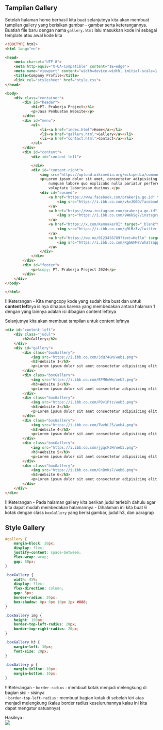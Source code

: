 ## Tampilan Gallery

Setelah halaman home berhasil kita buat selanjutnya kita akan membuat tampilan gallery yang berisikan gambar - gambar serta keterangannya. Buatlah file baru dengan nama `gallery.html` lalu masukkan kode ini sebagai template atau awal kode kita  
  
```html title="gallery.html"
<!DOCTYPE html>
<html lang="en">

<head>
    <meta charset="UTF-8">
    <meta http-equiv="X-UA-Compatible" content="IE=edge">
    <meta name="viewport" content="width=device-width, initial-scale=1.0">
    <title>Company Profile</title>
    <link rel="stylesheet" href="style.css">
</head>

<body>
    <div class="container">
        <div id="header">
            <h1>PT. Prakerja Project</h1>
            <p>Jasa Pembuatan Website</p>
        </div>
        <div id="menu">
            <ul>
                <li><a href="index.html">Home</a></li>
                <li><a href="gallery.html">Gallery</a></li>
                <li><a href="contact.html">Contact</a></li>
            </ul>
        </div>
        <div id="content">
            <div id="content-left">

            </div>
            <div id="content-right">
                <img src="https://upload.wikimedia.org/wikipedia/commons/f/f2/Logo-kartu-prakerja.png">
                <p>Lorem ipsum dolor sit amet, consectetur adipisicing elit. Blanditiis quasi, ea illo, quas, dolorum
                    numquam labore quo explicabo nulla pariatur perferendis tenetur. Delectus corporis optio culpa eaque
                    voluptate laboriosam ducimus.</p>
                <div id="sosmed">
                    <a href="https://www.facebook.com/prakerja.go.id" target="_blank">
                        <img src="https://i.ibb.co.com/vkvJG6D/facebook-1.png">
                    </a>
                    <a href="https://www.instagram.com/prakerja.go.id" target="_blank">
                        <img src="https://i.ibb.co.com/9WKkSg7/instagram.png">
                    </a>
                    <a href="https://x.com/KemnakerRI" target="_blank">
                        <img src="https://i.ibb.co.com/g9LBz3v/twitter.png">
                    </a>
                    <a href="https://wa.me/0123456789?text=Hello" target="_blank">
                        <img src="https://i.ibb.co.com/RgG6FMr/whatsapp.png">
                    </a>
                </div>
            </div>
        </div>
        <div id="footer">
            <p>&copy; PT. Prakerja Project 2024</p>
        </div>
    </div>
</body>

</html>
```
  
!!!Keterangan
    - Kita mengcopy kode yang sudah kita buat dan untuk **content left**nya isinya dihapus karena yang membedakan antara halaman 1 dengan yang lainnya adalah isi dibagian content leftnya
  
Selanjutnya kita akan membuat tampilan untuk content leftnya  
  
```html title="gallery.html" hl_lines="2 3 4 5 6 7 8 9 10 11 12 13 14 15 16 17 18 19 20 21 22 23 24 25 26 27 28 29 30 31 32 33 34 35 36"
<div id="content-left">
    <div class="judul">
        <h2>Gallery</h2>
    </div>
    <div id="gallery">
        <div class="boxGallery">
            <img src="https://i.ibb.co.com/3dQ74GM/web1.png">
            <h3>Website 1</h3>
            <p>Lorem ipsum dolor sit amet consectetur adipisicing elit.</p>
        </div>
        <div class="boxGallery">
            <img src="https://i.ibb.co.com/BPMHwWm/web2.png">
            <h3>Website 2</h3>
            <p>Lorem ipsum dolor sit amet consectetur adipisicing elit.</p>
        </div>
        <div class="boxGallery">
            <img src="https://i.ibb.co.com/PDv1Ptz/web3.png">
            <h3>Website 3</h3>
            <p>Lorem ipsum dolor sit amet consectetur adipisicing elit.</p>
        </div>
        <div class="boxGallery">
            <img src="https://i.ibb.co.com/TwvhLJ5/web4.png">
            <h3>Website 4</h3>
            <p>Lorem ipsum dolor sit amet consectetur adipisicing elit.</p>
        </div>
        <div class="boxGallery">
            <img src="https://i.ibb.co.com/jgqcF3H/web5.png">
            <h3>Website 5</h3>
            <p>Lorem ipsum dolor sit amet consectetur adipisicing elit.</p>
        </div>
        <div class="boxGallery">
            <img src="https://i.ibb.co.com/GnBmKs7/web6.png">
            <h3>Website 6</h3>
            <p>Lorem ipsum dolor sit amet consectetur adipisicing elit.</p>
        </div>
    </div>
</div>
```
  
!!!Keterangan
    - Pada halaman gallery kita berikan judul terlebih dahulu agar kita dapat mudah membedakan halamannya
    - Dihalaman ini kita buat 6 kotak dengan class `boxGallery` yang berisi gambar, judul h3, dan paragrap  
  
## Style Gallery
  
```css title="style.css"
#gallery {
    margin-block: 20px;
    display: flex;
    justify-content: space-between;
    flex-wrap: wrap;
    gap: 50px;
}

.boxGallery {
    width: 45%;
    display: flex;
    flex-direction: column;
    gap: 5px;
    border-radius: 20px;
    box-shadow: 0px 0px 10px 2px #888;
}

.boxGallery img {
    height: 150px;
    border-top-left-radius: 20px;
    border-top-right-radius: 20px;
}

.boxGallery h3 {
    margin-left: 10px;
    font-size: 20px;
}

.boxGallery p {
    margin-inline: 10px;
    margin-bottom: 10px;
}
```
  
!!!Keterangan
    - `border-radius` : membuat kotak menjadi melengkung di bagian sisi - sisinya  
    - `border-top-left-radius` : membuat bagian kotak di sebelah kiri atas menjadi melengkung (kalau border radius keseluruhannya kalau ini kita dapat mengatur satuannya)

Hasilnya :  
![](https://i.ibb.co.com/WtmR4nJ/pkr32.png)  